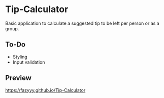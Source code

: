 # Tip-Calculator

Basic application to calculate a suggested tip to be left per person or as a group.

## To-Do

- Styling
- Input validation

## Preview

https://fazyyy.github.io/Tip-Calculator